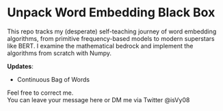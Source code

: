 # Unpack Word Embedding Black Box
This repo tracks my (desperate) self-teaching journey of word embedding algorithms, from primitive frequency-based models to modern superstars like BERT. 
I examine the mathematical bedrock and implement the algorithms from scratch with Numpy.    

**Updates**: 
- Continuous Bag of Words

Feel free to correct me. 
<br>You can leave your message here or DM me via Twitter @isVy08 </br>
